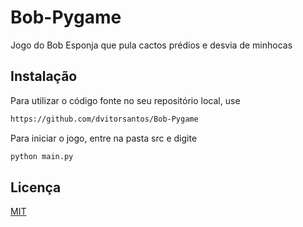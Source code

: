 # Bob-Pygame
Jogo do Bob Esponja que pula cactos prédios e desvia de minhocas

## Instalação
Para utilizar o código fonte no seu repositório local, use

```bash
https://github.com/dvitorsantos/Bob-Pygame
```

Para iniciar o jogo, entre na pasta src e digite
```bash
python main.py
```
## Licença
[MIT](https://choosealicense.com/licenses/mit/)
